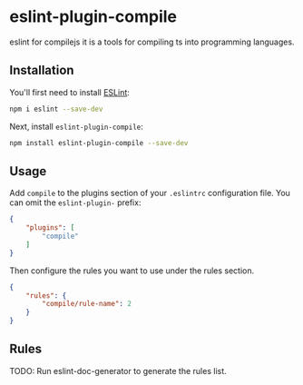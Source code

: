 # eslint-plugin-compile

eslint for compilejs it is a tools for compiling ts into programming languages.

## Installation

You'll first need to install [ESLint](https://eslint.org/):

```sh
npm i eslint --save-dev
```

Next, install `eslint-plugin-compile`:

```sh
npm install eslint-plugin-compile --save-dev
```

## Usage

Add `compile` to the plugins section of your `.eslintrc` configuration file. You can omit the `eslint-plugin-` prefix:

```json
{
    "plugins": [
        "compile"
    ]
}
```


Then configure the rules you want to use under the rules section.

```json
{
    "rules": {
        "compile/rule-name": 2
    }
}
```

## Rules

<!-- begin auto-generated rules list -->
TODO: Run eslint-doc-generator to generate the rules list.
<!-- end auto-generated rules list -->


